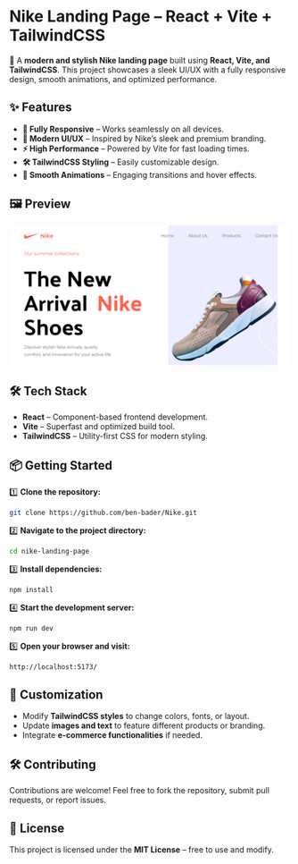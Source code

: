 # **Nike Landing Page – React + Vite + TailwindCSS**  

🚀 A **modern and stylish Nike landing page** built using **React, Vite, and TailwindCSS**. This project showcases a sleek UI/UX with a fully responsive design, smooth animations, and optimized performance.  

## ✨ **Features**  

- **📱 Fully Responsive** – Works seamlessly on all devices.  
- **🎨 Modern UI/UX** – Inspired by Nike’s sleek and premium branding.  
- **⚡ High Performance** – Powered by Vite for fast loading times.  
- **🛠️ TailwindCSS Styling** – Easily customizable design.  
- **🎥 Smooth Animations** – Engaging transitions and hover effects.  

## 🖼️ **Preview**  

  ![Preview image](src/assets/images/Preview.png)
  

## 🛠 **Tech Stack**  

- **React** – Component-based frontend development.  
- **Vite** – Superfast and optimized build tool.  
- **TailwindCSS** – Utility-first CSS for modern styling.  


## 📦 **Getting Started**  

1️⃣ **Clone the repository:**  
```sh
git clone https://github.com/ben-bader/Nike.git
```  

2️⃣ **Navigate to the project directory:**  
```sh
cd nike-landing-page
```  

3️⃣ **Install dependencies:**  
```sh
npm install
```  

4️⃣ **Start the development server:**  
```sh
npm run dev
```  

5️⃣ **Open your browser and visit:**  
```sh
http://localhost:5173/
```  

## 🎨 **Customization**  

- Modify **TailwindCSS styles** to change colors, fonts, or layout.  
- Update **images and text** to feature different products or branding.  
- Integrate **e-commerce functionalities** if needed.  

## 🛠 **Contributing**  

Contributions are welcome! Feel free to fork the repository, submit pull requests, or report issues.  

## 📜 **License**  

This project is licensed under the **MIT License** – free to use and modify.  

